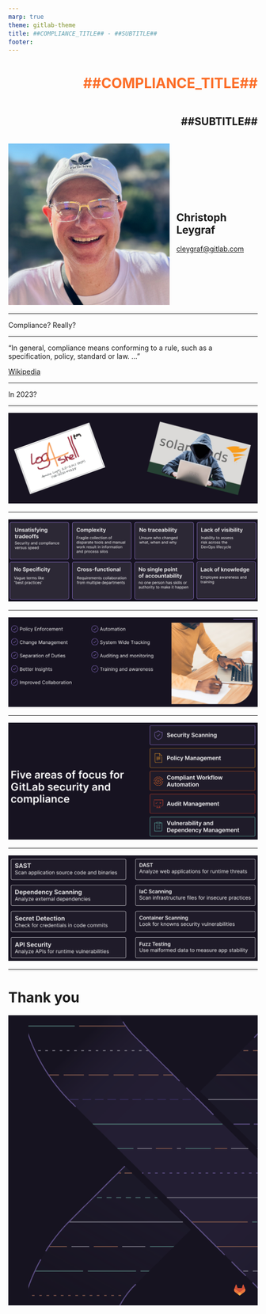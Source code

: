 ```yaml
---
marp: true
theme: gitlab-theme
title: ##COMPLIANCE_TITLE## - ##SUBTITLE##
footer: 
---
```


<div style="display:flex; flex-direction:column;">
    <h1 style="margin-top:1em;text-align:right;color:#fc6d27">
      ##COMPLIANCE_TITLE##
    </h1>
    <h2 style="margin-bottom:1.5em;text-align:right;">
      ##SUBTITLE##
    </h2>
    <div style="display:flex; flex-direction:row;">
        <div style="display:flex; flex-direction:row">
            <div>
                <img class="avatar" src="./assets/avatar-chris.jpeg">
            </div>
            <div style="display:flex; flex-direction:column; justify-content:center; margin-left:1em">
                <h2>
                    Christoph Leygraf
                </h2>
                <a href= "mailto:cleygraf@gitlab.com">cleygraf@gitlab.com</a>
            </div>
        </div>
        <div style="display:flex; flex-direction:row; margin-left:2em">
        </div>
    </div>
</div>

<!-- footer: "" -->
---

<div class="white-center"><p>Compliance? Really?</p></div>

---
<!-- header: "Compliance?" -->

“In general, compliance means conforming to a rule, such as a specification, policy, standard or law. …”

[Wikipedia](https://en.wikipedia.org/wiki/Regulatory_compliance)

<!-- footer: ![w:36 h:36](./assets/gitlab-logo.svg) -->
---
<!-- header: "Really?" -->

<div class="white-center"><p>In 2023?</p></div>

<!-- footer: ![w:36 h:36](./assets/gitlab-logo.svg) -->
---
<!-- header:  "Really?" -->

![bg w:80% vertical](./assets/compliance/hacks.png)

<!-- footer: ![w:36 h:36](./assets/gitlab-logo.svg) -->
---
<!-- header:  "Why is compliance so hard to achieve" -->

![bg w:80% vertical](./assets/compliance/challenges.png)

<!-- footer: ![w:36 h:36](./assets/gitlab-logo.svg) -->
---
<!-- header:  "A platform approach can cut through the complexity" -->

![bg w:80% vertical](./assets/compliance/platform.png)

<!-- footer: ![w:36 h:36](./assets/gitlab-logo.svg) -->
---
<!-- header:  "" -->

![bg w:80% vertical](./assets/compliance/fiveareas.png)

<!-- footer: ![w:36 h:36](./assets/gitlab-logo.svg) -->
---
<!-- header:  "GitLab Comliance: Security Scanning" -->

![bg w:80% vertical](./assets/compliance/securityscan.png)

<!-- footer: ![w:36 h:36](./assets/gitlab-logo.svg) -->
---
<!-- header:  "" -->
<style scoped>
section {
  line-height: 1.5em;
}
</style>

# Thank you

![bg right w:100%](./assets/thankyou.png)
<!-- footer: "" -->
